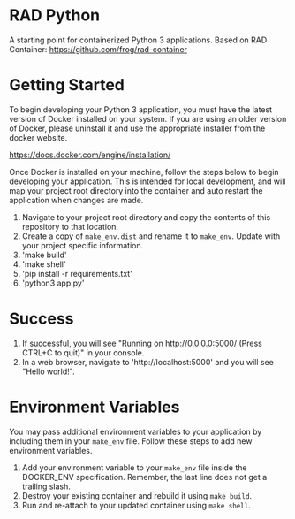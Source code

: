 # RAD Python

A starting point for containerized Python 3 applications.  Based on RAD Container:  https://github.com/frog/rad-container

# Getting Started
To begin developing your Python 3 application, you must have the latest version of Docker installed on your system.  If you are using an older version of Docker, please uninstall it and use the appropriate installer from the docker website.

https://docs.docker.com/engine/installation/

Once Docker is installed on your machine, follow the steps below to begin developing your application.  This is intended for local development, and will map your project root directory into the container and auto restart the application when changes are made.

1.  Navigate to your project root directory and copy the contents of this repository to that location.
2.  Create a copy of `make_env.dist` and rename it to `make_env`.  Update with your project specific information.
3.  'make build'
4.  'make shell'
5.  'pip install -r requirements.txt'
6.  'python3 app.py'

# Success

1.  If successful, you will see "Running on http://0.0.0.0:5000/ (Press CTRL+C to quit)" in your console.
2.  In a web browser, navigate to 'http://localhost:5000' and you will see "Hello world!".

# Environment Variables

You may pass additional environment variables to your application by including them in your `make_env` file.  Follow these steps to add new environment variables.

1.  Add your environment variable to your `make_env` file inside the DOCKER_ENV specification.  Remember, the last line does not get a trailing slash.
2.  Destroy your existing container and rebuild it using `make build`.
3.  Run and re-attach to your updated container using `make shell`.